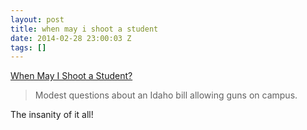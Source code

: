 ```yaml
---
layout: post
title: when may i shoot a student
date: 2014-02-28 23:00:03 Z
tags: []
---
```

[When May I Shoot a Student?](http://www.nytimes.com/2014/02/28/opinion/when-may-i-shoot-a-student.html)

> Modest questions about an Idaho bill allowing guns on campus.

The insanity of it all!
